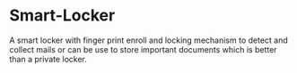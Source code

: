 # Smart-Locker
A smart locker with finger print enroll and locking mechanism to detect and collect mails or can be use to store important documents which is better than a private locker.
